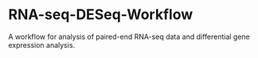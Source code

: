 # RNA-seq-DESeq-Workflow
A workflow for analysis of paired-end RNA-seq data and differential gene expression analysis.
